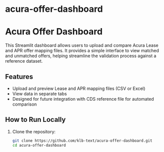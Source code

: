 # acura-offer-dashboard
# Acura Offer Dashboard

This Streamlit dashboard allows users to upload and compare Acura Lease and APR offer mapping files. It provides a simple interface to view matched and unmatched offers, helping streamline the validation process against a reference dataset.

## Features

- Upload and preview Lease and APR mapping files (CSV or Excel)
- View data in separate tabs
- Designed for future integration with CDS reference file for automated comparison

## How to Run Locally

1. Clone the repository:
   ```bash
   git clone https://github.com/klb-text/acura-offer-dashboard.git
   cd acura-offer-dashboard
   ```
